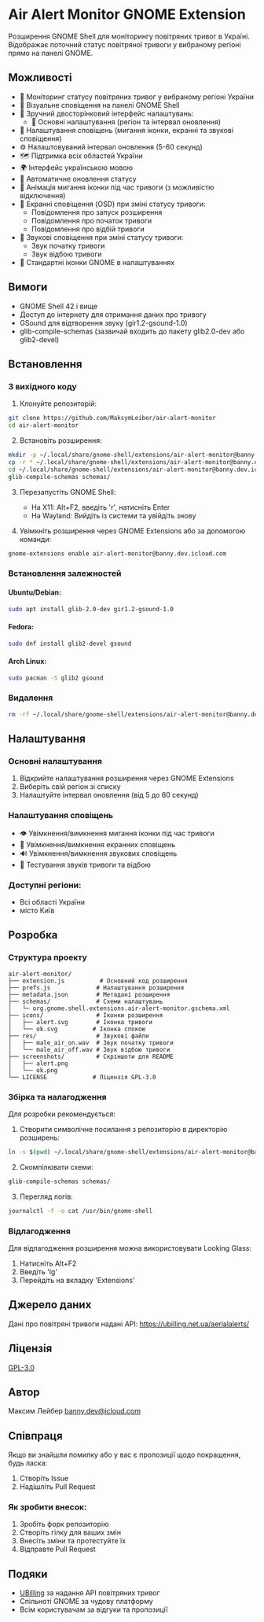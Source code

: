 # Air Alert Monitor GNOME Extension

Розширення GNOME Shell для моніторингу повітряних тривог в Україні. Відображає поточний статус повітряної тривоги у вибраному регіоні прямо на панелі GNOME.

## Можливості

- 🚨 Моніторинг статусу повітряних тривог у вибраному регіоні України
- 🔔 Візуальне сповіщення на панелі GNOME Shell
- 🎯 Зручний двосторінковий інтерфейс налаштувань:
  - 📍 Основні налаштування (регіон та інтервал оновлення)
- 🔧 Налаштування сповіщень (мигання іконки, екранні та звукові сповіщення)
- ⚙️ Налаштовуваний інтервал оновлення (5-60 секунд)
- 🗺️ Підтримка всіх областей України
- 🌍 Інтерфейс українською мовою
- 🔄 Автоматичне оновлення статусу
- 🎯 Анімація мигання іконки під час тривоги (з можливістю відключення)
- 📱 Екранні сповіщення (OSD) при зміні статусу тривоги:
  - Повідомлення про запуск розширення 
  - Повідомлення про початок тривоги 
  - Повідомлення про відбій тривоги 
- 🎨 Звукові сповіщення при зміні статусу тривоги:
  - Звук початку тривоги
  - Звук відбою тривоги
- 🎨 Стандартні іконки GNOME в налаштуваннях

## Вимоги

- GNOME Shell 42 і вище
- Доступ до інтернету для отримання даних про тривогу
- GSound для відтворення звуку (gir1.2-gsound-1.0)
- glib-compile-schemas (зазвичай входить до пакету glib2.0-dev або glib2-devel)

## Встановлення

### З вихідного коду

1. Клонуйте репозиторій:

```bash
git clone https://github.com/MaksymLeiber/air-alert-monitor
cd air-alert-monitor
```

2. Встановіть розширення:

```bash
mkdir -p ~/.local/share/gnome-shell/extensions/air-alert-monitor@banny.dev.icloud.com
cp -r * ~/.local/share/gnome-shell/extensions/air-alert-monitor@banny.dev.icloud.com/
cd ~/.local/share/gnome-shell/extensions/air-alert-monitor@banny.dev.icloud.com
glib-compile-schemas schemas/
```

3. Перезапустіть GNOME Shell:
   - На X11: Alt+F2, введіть 'r', натисніть Enter
   - На Wayland: Вийдіть із системи та увійдіть знову

4. Увімкніть розширення через GNOME Extensions або за допомогою команди:

```bash
gnome-extensions enable air-alert-monitor@banny.dev.icloud.com
```

### Встановлення залежностей

#### Ubuntu/Debian:

```bash
sudo apt install glib-2.0-dev gir1.2-gsound-1.0
```

#### Fedora:

```bash
sudo dnf install glib2-devel gsound
```

#### Arch Linux:

```bash
sudo pacman -S glib2 gsound
```

### Видалення

```bash
rm -rf ~/.local/share/gnome-shell/extensions/air-alert-monitor@banny.dev.icloud.com
```

## Налаштування

### Основні налаштування
1. Відкрийте налаштування розширення через GNOME Extensions
2. Виберіть свій регіон зі списку
3. Налаштуйте інтервал оновлення (від 5 до 60 секунд)

### Налаштування сповіщень
- 👁️ Увімкнення/вимкнення мигання іконки під час тривоги
- 🔔 Увімкнення/вимкнення екранних сповіщень
- 🔊 Увімкнення/вимкнення звукових сповіщень
- 🎵 Тестування звуків тривоги та відбою

### Доступні регіони:
- Всі області України
- місто Київ

## Розробка

### Структура проекту
```
air-alert-monitor/
├── extension.js          # Основний код розширення
├── prefs.js             # Налаштування розширення
├── metadata.json        # Метадані розширення
├── schemas/             # Схеми налаштувань
│   └─ org.gnome.shell.extensions.air-alert-monitor.gschema.xml
├── icons/               # Іконки розширення
│   ├── alert.svg        # Іконка тривоги
│   └── ok.svg          # Іконка спокою
├── res/                 # Звукові файли
│   ├── male_air_on.wav  # Звук початку тривоги
│   └── male_air_off.wav # Звук відбою тривоги
├── screenshots/         # Скріншоти для README
│   ├── alert.png
│   └── ok.png
└── LICENSE             # Ліцензія GPL-3.0
```

### Збірка та налагодження

Для розробки рекомендується:
1. Створити символічне посилання з репозиторію в директорію розширень:

```bash
ln -s $(pwd) ~/.local/share/gnome-shell/extensions/air-alert-monitor@banny.dev.icloud.com
```

2. Скомпілювати схеми:

```bash
glib-compile-schemas schemas/
```

3. Перегляд логів:

```bash
journalctl -f -o cat /usr/bin/gnome-shell
```

### Відлагодження
Для відлагодження розширення можна використовувати Looking Glass:
1. Натисніть Alt+F2
2. Введіть 'lg'
3. Перейдіть на вкладку 'Extensions'

## Джерело даних

Дані про повітряні тривоги надані API: https://ubilling.net.ua/aerialalerts/


## Ліцензія

[GPL-3.0](LICENSE)

## Автор
Максим Лейбер
banny.dev@icloud.com

## Співпраця

Якщо ви знайшли помилку або у вас є пропозиції щодо покращення, будь ласка:
1. Створіть Issue
2. Надішліть Pull Request

### Як зробити внесок:
1. Зробіть форк репозиторію
2. Створіть гілку для ваших змін
3. Внесіть зміни та протестуйте їх
4. Відправте Pull Request

## Подяки

- [UBilling](https://ubilling.net.ua/) за надання API повітряних тривог
- Спільноті GNOME за чудову платформу
- Всім користувачам за відгуки та пропозиції
